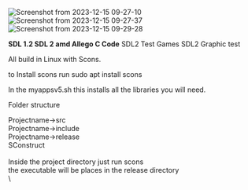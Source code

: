 ![Screenshot from 2023-12-15 09-27-10](https://github.com/rcman/SDL2_random/assets/13282955/f44f0806-6d65-4e5c-b055-1ef84bc05600)
![Screenshot from 2023-12-15 09-27-37](https://github.com/rcman/SDL2_random/assets/13282955/cc34b979-fc78-4173-94d8-c721cecdc5d6)
![Screenshot from 2023-12-15 09-29-28](https://github.com/rcman/SDL2_random/assets/13282955/53b8010a-1cb5-4e80-ab62-fcfd7a23d030)


**SDL 1.2 SDL 2 amd Allego C Code**
SDL2 Test Games
SDL2 Graphic test

All build in Linux with Scons. 

to Install scons run sudo apt install scons

In the myappsv5.sh this installs all the libraries you will need.

Folder structure

  Projectname->src\
  Projectname->include\
  Projectname->release\
  SConstruct\
\
  Inside the project directory just run scons\
  the executable will be places in the release directory\
  \
  

  
